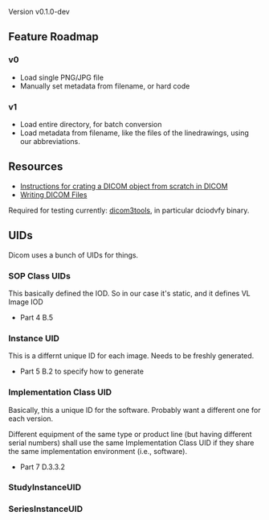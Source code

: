 Version v0.1.0-dev

## Feature Roadmap

### v0

* Load single PNG/JPG file
* Manually set metadata from filename, or hard code

### v1

* Load entire directory, for batch conversion
* Load metadata from filename, like the files of the linedrawings, using our abbreviations.

## Resources

* [Instructions for crating a DICOM object from scratch in DICOM](https://pydicom.github.io/pydicom/dev/auto_examples/input_output/plot_write_dicom.html#sphx-glr-auto-examples-input-output-plot-write-dicom-py)
* [Writing DICOM Files](https://pydicom.github.io/pydicom/dev/old/writing_files.html)

Required for testing currently: [dicom3tools](https://www.dclunie.com/dicom3tools.html), in particular dciodvfy binary.

## UIDs

Dicom uses a bunch of UIDs for things.

### SOP Class UIDs 

This basically defined the IOD. So in our case it's static, and it defines VL Image IOD

* Part 4 B.5

### Instance UID

This is a differnt unique ID for each image. Needs to be freshly generated.

* Part 5 B.2 to specify how to generate

### Implementation Class UID

Basically, this a unique ID for the software. Probably want a different one for each version.

Different equipment of the same type or product line (but having different serial numbers) shall use the same Implementation Class UID if they share the same implementation environment (i.e., software).

* Part 7 D.3.3.2

### StudyInstanceUID



### SeriesInstanceUID
